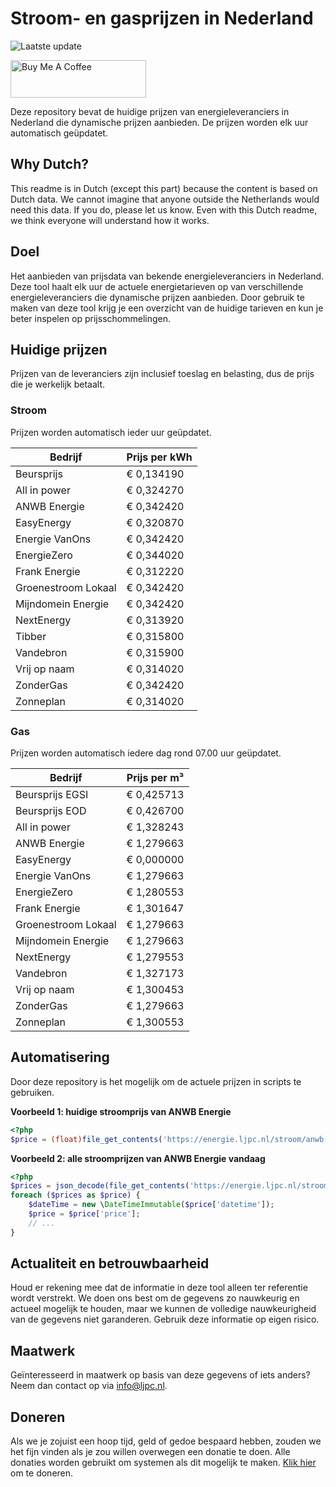# Stroom- en gasprijzen in Nederland

![Laatste update](https://img.shields.io/badge/laatste%20update-2024--11--14%2014%3A00%20CET-brightgreen)

<a href="https://www.buymeacoffee.com/Lars-" target="_blank"><img src="https://cdn.buymeacoffee.com/buttons/v2/default-orange.png" alt="Buy Me A Coffee" height="60" style="height: 60px !important;width: 217px !important;" ></a>

Deze repository bevat de huidige prijzen van energieleveranciers in Nederland die dynamische prijzen aanbieden. De prijzen worden elk uur automatisch geüpdatet.

## Why Dutch?

This readme is in Dutch (except this part) because the content is based on Dutch data. We cannot imagine that anyone outside the Netherlands would need this data. If you do, please let us know. Even with this Dutch readme, we think
everyone will understand how it works.

## Doel

Het aanbieden van prijsdata van bekende energieleveranciers in Nederland. Deze tool haalt elk uur de actuele energietarieven op van verschillende energieleveranciers die dynamische prijzen aanbieden. Door gebruik te maken van deze tool
krijg je een overzicht van de huidige tarieven en kun je beter inspelen op prijsschommelingen.

## Huidige prijzen

Prijzen van de leveranciers zijn inclusief toeslag en belasting, dus de prijs die je werkelijk betaalt.

### Stroom

Prijzen worden automatisch ieder uur geüpdatet.

 Bedrijf | Prijs per kWh 
---------|---------------
Beursprijs | € 0,134190
All in power | € 0,324270
ANWB Energie | € 0,342420
EasyEnergy | € 0,320870
Energie VanOns | € 0,342420
EnergieZero | € 0,344020
Frank Energie | € 0,312220
Groenestroom Lokaal | € 0,342420
Mijndomein Energie | € 0,342420
NextEnergy | € 0,313920
Tibber | € 0,315800
Vandebron | € 0,315900
Vrij op naam | € 0,314020
ZonderGas | € 0,342420
Zonneplan | € 0,314020


### Gas

Prijzen worden automatisch iedere dag rond 07.00 uur geüpdatet.

 Bedrijf | Prijs per m³ 
---------|--------------
Beursprijs EGSI | € 0,425713
Beursprijs EOD | € 0,426700
All in power | € 1,328243
ANWB Energie | € 1,279663
EasyEnergy | € 0,000000
Energie VanOns | € 1,279663
EnergieZero | € 1,280553
Frank Energie | € 1,301647
Groenestroom Lokaal | € 1,279663
Mijndomein Energie | € 1,279663
NextEnergy | € 1,279553
Vandebron | € 1,327173
Vrij op naam | € 1,300453
ZonderGas | € 1,279663
Zonneplan | € 1,300553


## Automatisering

Door deze repository is het mogelijk om de actuele prijzen in scripts te gebruiken.

**Voorbeeld 1: huidige stroomprijs van ANWB Energie**

```php
<?php
$price = (float)file_get_contents('https://energie.ljpc.nl/stroom/anwb-energie-nu.txt');

```

**Voorbeeld 2: alle stroomprijzen van ANWB Energie vandaag**

```php
<?php
$prices = json_decode(file_get_contents('https://energie.ljpc.nl/stroom/all-in-power-vandaag.json'),true);
foreach ($prices as $price) {
    $dateTime = new \DateTimeImmutable($price['datetime']);
    $price = $price['price'];
    // ...
}
```

## Actualiteit en betrouwbaarheid

Houd er rekening mee dat de informatie in deze tool alleen ter referentie wordt verstrekt. We doen ons best om de gegevens zo nauwkeurig en actueel mogelijk te houden, maar we kunnen de volledige nauwkeurigheid van de gegevens niet
garanderen. Gebruik deze informatie op eigen risico.

## Maatwerk

Geïnteresseerd in maatwerk op basis van deze gegevens of iets anders? Neem dan contact op
via [info@ljpc.nl](mailto:info@ljpc.nl?subject=Energie%20prijzen).

## Doneren

Als we je zojuist een hoop tijd, geld of gedoe bespaard hebben, zouden we het fijn vinden als je zou willen overwegen een
donatie te doen. Alle donaties worden gebruikt om systemen als dit mogelijk te
maken. [Klik hier](https://www.buymeacoffee.com/Lars-) om te doneren.
